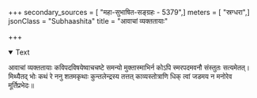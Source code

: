 +++
secondary_sources = [ "महा-सुभाषित-सङ्ग्रहः - 5379",]
meters = [ "स्रग्धरा",]
jsonClass = "Subhaashita"
title = "आवाचां व्यक्ततायाः"

+++

<details open><summary>Text</summary>

आवाचां व्यक्ततायाः कविपदविषयेष्वाचचष्टे समन्यो मुक्तास्माभिर्न कोऽपि स्मरपदमवनौ संस्तुतः सत्यमेतत्।  
मिथ्यैतद् भोः कथं रे ननु शतमकृथाः कुन्तलेन्द्रस्य तत्तत् काव्यस्तोत्राणि धिक् त्वां जडमय न मनोरेव मूर्तिप्रभेदः॥
</details>
